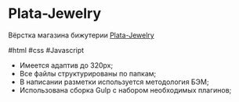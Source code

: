 # Plata-Jewelry

Вёрстка магазина бижутерии [Plata-Jewelry](https://nikitasapego.github.io/Plata-Jewelry/)

#html 
#css 
#Javascript

- Имеется адаптив до 320px;
- Все файлы структурированы по папкам;
- В написании разметки используется методология БЭМ;
- Использована сборка Gulp с набором необходимых плагинов;



